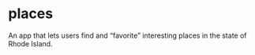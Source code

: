 # places
An app that lets users find and “favorite” interesting places in the state of Rhode Island.
